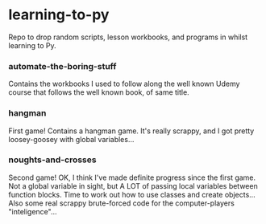 # learning-to-py
Repo to drop random scripts, lesson workbooks, and programs in whilst learning to Py.

### automate-the-boring-stuff

Contains the workbooks I used to follow along the well known Udemy course that follows the well known book, of same title.

### hangman

First game! Contains a hangman game. It's really scrappy, and I got pretty loosey-goosey with global variables...

### noughts-and-crosses

Second game! OK, I think I've made definite progress since the first game. Not a global variable in sight, but A LOT of passing local variables between function blocks. Time to work out how to use classes and create objects... Also some real scrappy brute-forced code for the computer-players "inteligence"...
